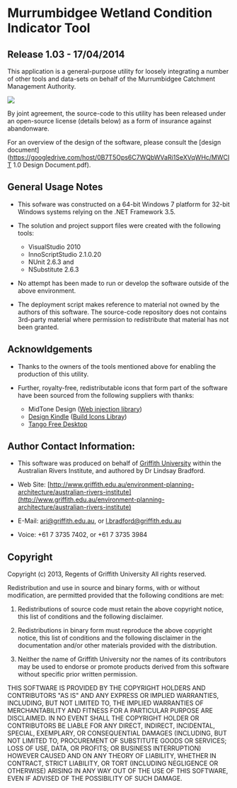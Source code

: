 # Murrumbidgee Wetland Condition Indicator Tool
## Release 1.03 - 17/04/2014

This application is a general-purpose utility for loosely integrating a number of 
other tools and data-sets on behalf of the Murrumbidgee Catchment Management Authority.

![](https://googledrive.com/host/0B7T5Ops6C7WQbWVaRi1SeXVqWHc/MWCIT-1.0-Screenshot.png)

By joint agreement, the source-code to this utility has been released under an open-source license 
(details below) as a form of insurance against abandonware. 

For an overview of the design of the software, 
please consult the [design document](https://googledrive.com/host/0B7T5Ops6C7WQbWVaRi1SeXVqWHc/MWCIT 1.0 Design Document.pdf).

## General Usage Notes

- This sofware was constructed on a 64-bit Windows 7 platform for 32-bit Windows systems relying on the .NET Framework 3.5.

- The solution and project support files were created with the following tools:

  - VisualStudio 2010
  - InnoScriptStudio 2.1.0.20
  - NUnit 2.6.3 and 
  - NSubstitute 2.6.3

- No attempt has been made to run or develop the software outside of the above environment. 

- The deployment script makes reference to material not owned by the authors of this software. 
  The source-code repository does not contains 3rd-party material where permission to
  redistribute that material has not been granted. 

## Acknowldgements
- Thanks to the owners of the tools mentioned above for enabling the production of this utility. 

- Further, royalty-free, redistributable icons that form part of the software have been sourced from the following suppliers with thanks:
  - MidTone Design ([Web injection library](https://www.iconfinder.com/iconsets/webinjection#readme))
  - [Design Kindle](http://www.designkindle.com/) ([Build Icons Libray](http://www.designkindle.com/2011/10/07/build-icons/))
  - [Tango Free Desktop](http://tango.freedesktop.org/Tango_Desktop_Project)
   

## Author Contact Information:

- This software was produced on behalf of [Griffith University](http://www.griffith.edu.au/) within the Australian Rivers Institute, and authored by Dr Lindsay Bradford. 

- Web Site: [http://www.griffith.edu.au/environment-planning-architecture/australian-rivers-institute](http://www.griffith.edu.au/environment-planning-architecture/australian-rivers-institute)
- E-Mail: [ari@griffith.edu.au](mailto:ari@griffith.edu.au), or [l.bradford@griffith.edu.au](mailto:l.bradford@griffith.edu.au)
- Voice: +61 7 3735 7402, or +61 7 3735 3984

## Copyright

Copyright (c) 2013, Regents of Griffith University
All rights reserved.

Redistribution and use in source and binary forms, with or without modification, are permitted provided that the following conditions are met:

1. Redistributions of source code must retain the above copyright notice, this list of conditions and the following disclaimer.

2. Redistributions in binary form must reproduce the above copyright notice, this list of conditions and the following disclaimer in the documentation and/or other materials provided with the distribution.

3. Neither the name of Griffith University nor the names of its contributors may be used to endorse or promote products derived from this software without specific prior written permission.

THIS SOFTWARE IS PROVIDED BY THE COPYRIGHT HOLDERS AND CONTRIBUTORS "AS IS" AND ANY EXPRESS OR IMPLIED WARRANTIES, INCLUDING, BUT NOT LIMITED TO, THE IMPLIED WARRANTIES OF MERCHANTABILITY AND FITNESS FOR A PARTICULAR PURPOSE ARE DISCLAIMED. IN NO EVENT SHALL THE COPYRIGHT HOLDER OR CONTRIBUTORS BE LIABLE FOR ANY DIRECT, INDIRECT, INCIDENTAL, SPECIAL, EXEMPLARY, OR CONSEQUENTIAL DAMAGES (INCLUDING, BUT NOT LIMITED TO, PROCUREMENT OF SUBSTITUTE GOODS OR SERVICES; LOSS OF USE, DATA, OR PROFITS; OR BUSINESS INTERRUPTION) HOWEVER CAUSED AND ON ANY THEORY OF LIABILITY, WHETHER IN CONTRACT, STRICT LIABILITY, OR TORT (INCLUDING NEGLIGENCE OR OTHERWISE) ARISING IN ANY WAY OUT OF THE USE OF THIS SOFTWARE, EVEN IF ADVISED OF THE POSSIBILITY OF SUCH DAMAGE.
